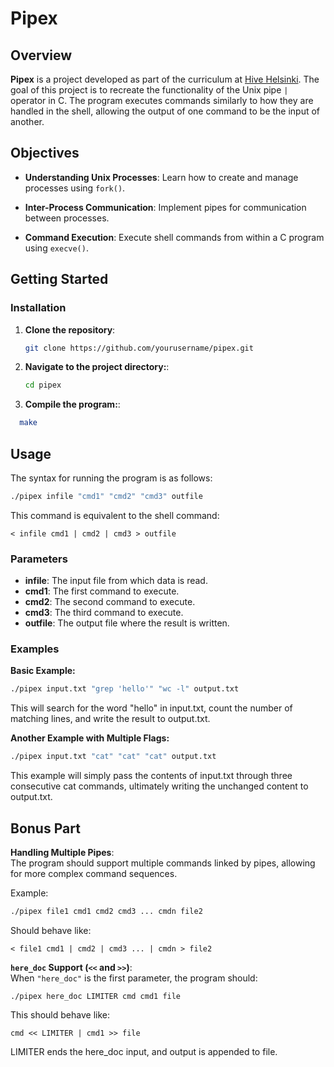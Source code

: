 # Pipex

## Overview

**Pipex** is a project developed as part of the curriculum at [Hive Helsinki](https://www.hive.fi/). The goal of this project is to recreate the functionality of the Unix pipe `|` operator in C. The program executes commands similarly to how they are handled in the shell, allowing the output of one command to be the input of another.

## Objectives

- **Understanding Unix Processes**: Learn how to create and manage processes using `fork()`.
- **Inter-Process Communication**: Implement pipes for communication between processes.

- **Command Execution**: Execute shell commands from within a C program using `execve()`.

## Getting Started


### Installation

1. **Clone the repository**:

   ```bash
   git clone https://github.com/yourusername/pipex.git
2. **Navigate to the project directory:**:

   ```bash
   cd pipex
3. **Compile the program:**:
 ```bash
   make
```
## Usage
The syntax for running the program is as follows:

```bash
./pipex infile "cmd1" "cmd2" "cmd3" outfile
```
This command is equivalent to the shell command:
```
< infile cmd1 | cmd2 | cmd3 > outfile
```
### Parameters

- **infile**: The input file from which data is read.
- **cmd1**: The first command to execute.
- **cmd2**: The second command to execute.
- **cmd3**: The third command to execute.
- **outfile**: The output file where the result is written.

### Examples

**Basic Example:**

```bash
./pipex input.txt "grep 'hello'" "wc -l" output.txt
```
This will search for the word "hello" in input.txt, count the number of matching lines, and write the result to output.txt.

**Another Example with Multiple Flags:**

```bash
./pipex input.txt "cat" "cat" "cat" output.txt
```
This example will simply pass the contents of input.txt through three consecutive cat commands, ultimately writing the unchanged content to output.txt.

## Bonus Part

**Handling Multiple Pipes**:  
  The program should support multiple commands linked by pipes, allowing for more complex command sequences.

  Example:

  ```bash
  ./pipex file1 cmd1 cmd2 cmd3 ... cmdn file2
```
Should behave like:
```
< file1 cmd1 | cmd2 | cmd3 ... | cmdn > file2
```
**`here_doc` Support (`<<` and `>>`)**:  
When `"here_doc"` is the first parameter, the program should:

```
./pipex here_doc LIMITER cmd cmd1 file
```
This should behave like:
```
cmd << LIMITER | cmd1 >> file
```
LIMITER ends the here_doc input, and output is appended to file.
